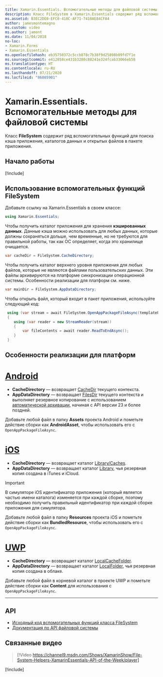 ```yaml
---
title: Xamarin.Essentials. Вспомогательные методы для файловой системы
description: Класс FileSystem в Xamarin.Essentials содержит ряд вспомогательных функций для поиска кэша приложения, каталогов данных и открытых файлов в пакете приложения.
ms.assetid: B3EC2DE0-EFC0-410C-AF71-7410AE84CF84
author: jamesmontemagno
ms.custom: video
ms.author: jamont
ms.date: 11/04/2018
no-loc:
- Xamarin.Forms
- Xamarin.Essentials
ms.openlocfilehash: eb35750372c5ccb878c7b38f9d25898b09fd7f1e
ms.sourcegitcommit: e412858ce431b3280c88241e324fcab33066eb58
ms.translationtype: HT
ms.contentlocale: ru-RU
ms.lasthandoff: 07/21/2020
ms.locfileid: "86865901"
---
```

# <a name="xamarinessentials-file-system-helpers"></a>Xamarin.Essentials. Вспомогательные методы для файловой системы

Класс **FileSystem** содержит ряд вспомогательных функций для поиска кэша приложения, каталогов данных и открытых файлов в пакете приложения.

## <a name="get-started"></a>Начало работы

[!include[](~/essentials/includes/get-started.md)]

## <a name="using-file-system-helpers"></a>Использование вспомогательных функций FileSystem

Добавьте ссылку на Xamarin.Essentials в своем классе:

```csharp
using Xamarin.Essentials;
```

Чтобы получить каталог приложения для хранения **кэшированных данных**. Данные кэша можно использовать для любых данных, которые должны сохраняться дольше, чем временные, но не требуются для правильной работы, так как ОС определяет, когда это хранилище очищается.

```csharp
var cacheDir = FileSystem.CacheDirectory;
```

Чтобы получить каталог верхнего уровня приложения для любых файлов, которые не являются файлами пользовательских данных. Эти файлы архивируются на платформе синхронизации операционной системы. Особенности реализации для платформ см. ниже.

```csharp
var mainDir = FileSystem.AppDataDirectory;
```

Чтобы открыть файл, который входит в пакет приложения, используйте следующий код:

```csharp
 using (var stream = await FileSystem.OpenAppPackageFileAsync(templateFileName))
 {
    using (var reader = new StreamReader(stream))
    {
        var fileContents = await reader.ReadToEndAsync();
    }
 }
```

## <a name="platform-implementation-specifics"></a>Особенности реализации для платформ

# <a name="android"></a>[Android](#tab/android)

- **CacheDirectory** — возвращает [CacheDir](https://developer.android.com/reference/android/content/Context.html#getCacheDir) текущего контекста.
- **AppDataDirectory** — возвращает [FilesDir](https://developer.android.com/reference/android/content/Context.html#getFilesDir) текущего контекста и выполняет резервное копирование с использованием [автоматической архивации](https://developer.android.com/guide/topics/data/autobackup.html), начиная с API версии 23 и более поздней.

Добавьте любой файл в папку **Assets** проекта Android и пометьте действие сборки как **AndroidAsset**, чтобы использовать его с `OpenAppPackageFileAsync`.

# <a name="ios"></a>[iOS](#tab/ios)

- **CacheDirectory** — возвращает каталог [Library/Caches](https://developer.apple.com/library/content/documentation/FileManagement/Conceptual/FileSystemProgrammingGuide/FileSystemOverview/FileSystemOverview.html).
- **AppDataDirectory** — возвращает каталог [Library](https://developer.apple.com/library/content/documentation/FileManagement/Conceptual/FileSystemProgrammingGuide/FileSystemOverview/FileSystemOverview.html), чья резервная копия создана в iTunes и iCloud.

> [!IMPORTANT]
> В симуляторе iOS идентификатор приложения (который является частью имени каталога) изменяется при каждой сборке, поэтому необходимо получить правильный идентификатор при каждой сборке приложения для симулятора.

Добавьте любой файл в папку **Resources** проекта iOS и пометьте действие сборки как **BundledResource**, чтобы использовать его с `OpenAppPackageFileAsync`.

# <a name="uwp"></a>[UWP](#tab/uwp)

- **CacheDirectory** — возвращает каталог [LocalCacheFolder](https://docs.microsoft.com/uwp/api/windows.storage.applicationdata.localcachefolder#Windows_Storage_ApplicationData_LocalCacheFolder).
- **AppDataDirectory** — возвращает каталог [LocalFolder](https://docs.microsoft.com/uwp/api/windows.storage.applicationdata.localfolder#Windows_Storage_ApplicationData_LocalFolder), чья резервная копия создана в облаке.

Добавьте любой файл в корневой каталог в проекте UWP и пометьте действие сборки как **Content** для использования с `OpenAppPackageFileAsync`.

--------------

## <a name="api"></a>API

- [Исходный код вспомогательных функций класса FileSystem](https://github.com/xamarin/Essentials/tree/main/Xamarin.Essentials/FileSystem)
- [Документация по API файловой системы](xref:Xamarin.Essentials.FileSystem)

## <a name="related-video"></a>Связанные видео

> [!Video https://channel9.msdn.com/Shows/XamarinShow/File-System-Helpers-XamarinEssentials-API-of-the-Week/player]

[!include[](~/essentials/includes/xamarin-show-essentials.md)]
